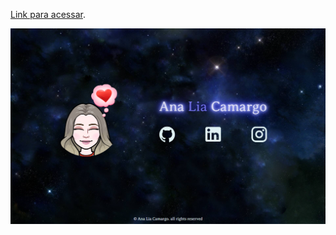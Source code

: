  [Link para acessar](https://analiapcamargo.github.io/perfil/).

![Preview](/assets/preview.png "Demonstração")




